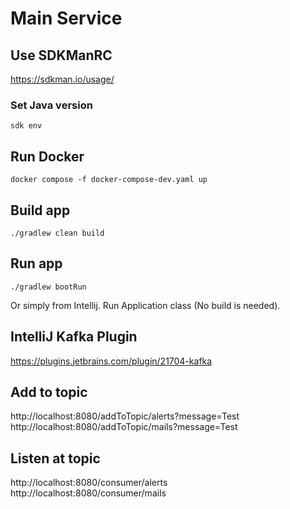 # Main Service
## Use SDKManRC
https://sdkman.io/usage/
### Set Java version
```
sdk env
```

## Run Docker
```
docker compose -f docker-compose-dev.yaml up
```

## Build app

```
./gradlew clean build
```

## Run app
```
./gradlew bootRun
```
Or simply from Intellij. Run Application class (No build is needed).

## IntelliJ Kafka Plugin
https://plugins.jetbrains.com/plugin/21704-kafka

## Add to topic
http://localhost:8080/addToTopic/alerts?message=Test  
http://localhost:8080/addToTopic/mails?message=Test

## Listen at topic
http://localhost:8080/consumer/alerts  
http://localhost:8080/consumer/mails